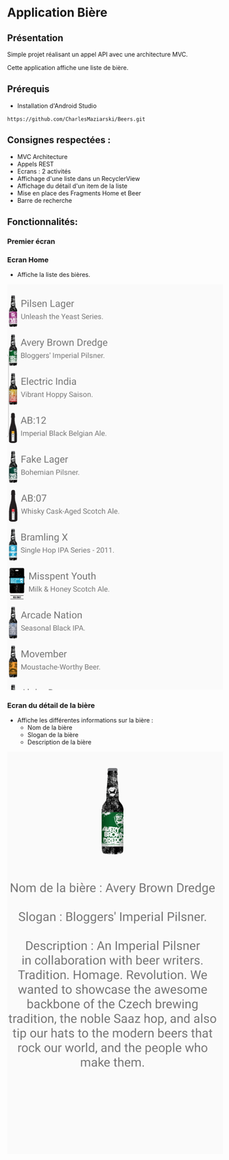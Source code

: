 # Application Bière

## Présentation

Simple projet réalisant un appel API avec une architecture MVC.

Cette application affiche une liste de bière.

## Prérequis


- Installation d'Android Studio


````
https://github.com/CharlesMaziarski/Beers.git
````

## Consignes respectées : 

- MVC Architecture
- Appels REST
- Ecrans : 2 activités
- Affichage d'une liste dans un RecyclerView
- Affichage du détail d'un item de la liste
- Mise en place des Fragments Home et Beer
- Barre de recherche

## Fonctionnalités: 

### Premier écran 

### Ecran Home 

- Affiche la liste des bières.

<img src="liste_beers.png" alt="liste bière">

### Ecran du détail de la bière

- Affiche les différentes informations sur la bière :
  - Nom de la bière
  - Slogan de la bière
  - Description de la bière


<img src="beers.png" alt="détails bière">






